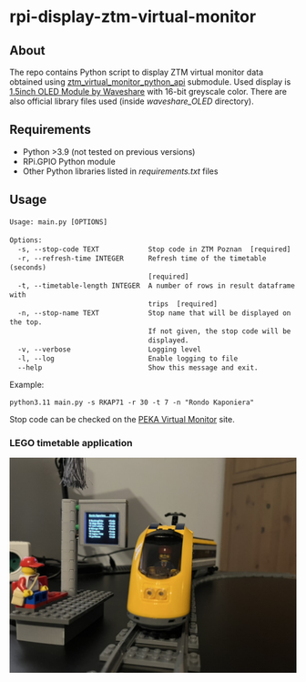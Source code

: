 # rpi-display-ztm-virtual-monitor

## About

The repo contains Python script to display ZTM virtual monitor data obtained 
using [ztm_virtual_monitor_python_api](https://github.com/RGoralewski/ztm-virtual-monitor-python-api) 
submodule. Used display is [1.5inch OLED Module by Waveshare](https://www.waveshare.com/wiki/1.5inch_OLED_Module) 
with 16-bit greyscale color. There are also official library files used (inside *waveshare_OLED* directory).

## Requirements

* Python >3.9 (not tested on previous versions)
* RPi.GPIO Python module
* Other Python libraries listed in *requirements.txt* files

## Usage

```commandline
Usage: main.py [OPTIONS]

Options:
  -s, --stop-code TEXT            Stop code in ZTM Poznan  [required]
  -r, --refresh-time INTEGER      Refresh time of the timetable (seconds)
                                  [required]
  -t, --timetable-length INTEGER  A number of rows in result dataframe with
                                  trips  [required]
  -n, --stop-name TEXT            Stop name that will be displayed on the top.
                                  If not given, the stop code will be
                                  displayed.
  -v, --verbose                   Logging level
  -l, --log                       Enable logging to file
  --help                          Show this message and exit.

```

Example:
```commandline
python3.11 main.py -s RKAP71 -r 30 -t 7 -n "Rondo Kaponiera"
```

Stop code can be checked on the [PEKA Virtual Monitor](https://www.peka.poznan.pl/vm/) site.

### LEGO timetable application

![LEGO timetable with LEGO Trains](./images/lego_timetable_assembled.jpeg) 
